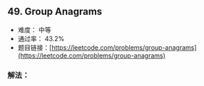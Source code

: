 ## 49. Group Anagrams


- 难度： 中等
- 通过率： 43.2%
- 题目链接：[https://leetcode.com/problems/group-anagrams](https://leetcode.com/problems/group-anagrams)



### 解法：